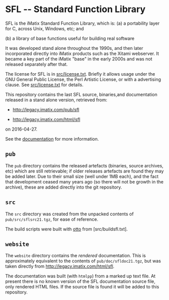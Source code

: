 # SFL -- Standard Function Library

SFL is the iMatix Standard Function Library, which is:
(a) a portability layer for C, across Unix, Windows, etc; and

(b) a library of base functions useful for building real software

It was developed stand alone throughout the 1990s, and then later 
incorporated directly into iMatix products such as the Xitami
webserver.   It became a key part of the iMatix "base" in the early
2000s and was not released separately after that.

The license for SFL is in [src/license.txt](src/license.txt).  Briefly
it allows usage under the GNU General Public License, the Perl Artistic
License, or with a advertising clause.  See [src/license.txt](src/license.txt)
for details.

This repository contains the last SFL source, binaries,and documentation
released in a stand alone version, retrieved from:

*  http://legacy.imatix.com/pub/sfl

*  http://legacy.imatix.com/html/sfl

on 2016-04-27.

See the [documentation](website/index.htm) for more information.

## `pub`

The `pub` directory contains the released artefacts (binaries, source
archives, etc) which are still retrievable; if older releases artefacts
are found they may be added later.  Due to their small size (well under
1MB each), and the fact that development ceased many years ago (so there
will not be growth in the archive), these are added directly into the
git repository.

## `src`

The `src` directory was created from the unpacked contents of
`pub/src/sflsrc21.tgz`, for ease of reference.  

The build scripts were built with
[otto](https://github.com/imatix-legacy/otto) from [src/buildsfl.txt].

## `website`

The `website` directory contains the *rendered* documentation.  This
is approximately equivalent to the contents of `pub/doc/sfldoc21.tgz`, but
was taken directly from http://legacy.imatix.com/html/sfl.

The documentation was built (with `htmlpp`) from a marked up text file.
At present there is no known version of the SFL documentation source file,
only rendered HTML files.  If the source file is found it will be added
to this repository.
